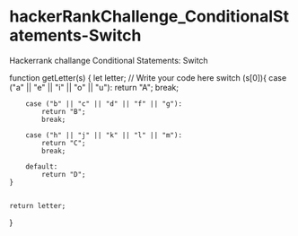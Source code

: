 # hackerRankChallenge_ConditionalStatements-Switch
Hackerrank challange Conditional Statements: Switch
<p>
function getLetter(s) {
    let letter;
    // Write your code here
    switch (s[0]){
        case ("a" || "e" || "i" || "o" || "u"):
            return "A";
            break;
        
        case ("b" || "c" || "d" || "f" || "g"):
            return "B";
            break;
        
        case ("h" || "j" || "k" || "l" || "m"):
            return "C";
            break;
        
        default:
            return "D";
    }
    
    
    return letter;
}

</p>
